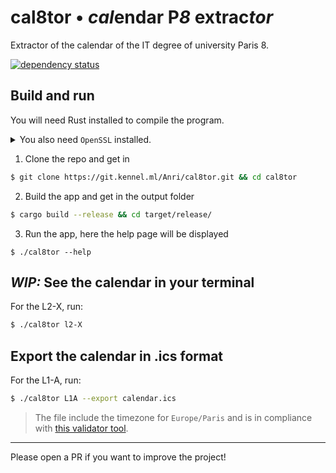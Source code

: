 # cal8tor • ***cal***endar P***8*** extrac***tor***
Extractor of the calendar of the IT degree of university Paris 8.

[![dependency status](https://deps.rs/repo/gitea/git.kennel.ml/Anri/cal8tor/status.svg)](https://deps.rs/repo/gitea/git.kennel.ml/Anri/cal8tor)

## Build and run
You will need Rust installed to compile the program.
<details><summary>You also need <code>OpenSSL</code> installed.</summary>

- Ubuntu: `sudo apt install libssl-dev`
- Fedora: `dnf install openssl-devel`
</details>

1. Clone the repo and get in
```bash
$ git clone https://git.kennel.ml/Anri/cal8tor.git && cd cal8tor
```
2. Build the app and get in the output folder
```bash
$ cargo build --release && cd target/release/
```
3. Run the app, here the help page will be displayed
```
$ ./cal8tor --help
```

## ***WIP:*** See the calendar in your terminal
For the L2-X, run:
```bash
$ ./cal8tor l2-X
```

## Export the calendar in .ics format
For the L1-A, run:
```bash
$ ./cal8tor L1A --export calendar.ics
```

> The file include the timezone for `Europe/Paris` and is in
compliance with [this validator tool](https://icalendar.org/validator.html).

---
Please open a PR if you want to improve the project!
